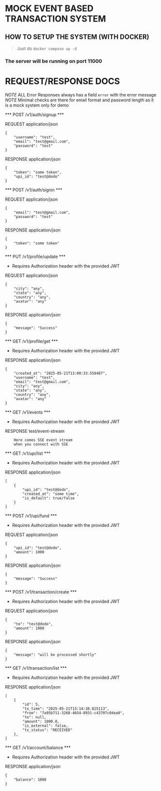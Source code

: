 # MOCK EVENT BASED TRANSACTION SYSTEM

## HOW TO SETUP THE SYSTEM (WITH DOCKER)

> Just do `docker compose up -d`


### The server will be running on port 11000

# REQUEST/RESPONSE DOCS

*NOTE* ALL Error Responses always has a field `error` with the error message
*NOTE* Minimal checks are there for email format and password length as it is a mock system only for demo

*** POST /v1/auth/signup ***


REQUEST application/json

```
{
    "username": "test",
    "email": "test@gmail.com",
    "password": "test"
}
```

RESPONSE application/json

```
{
    "token": "some token",
    "upi_id": "test@dodo"
}
```

*** POST /v1/auth/signin ***


REQUEST application/json 

```
{
    "email": "test@gmail.com",
    "password": "test"
}
```

RESPONSE application/json

```
{
    "token": "some token"
}
```

*** PUT /v1/profile/update ***


* Requires Authorization header with the provided JWT

REQUEST application/json 

```
{
    "city": "any",
    "state": "any",
    "country": "any",
    "avatar": "any"
}
```

RESPONSE application/json

```
{
    "message": "Success"
}
```

*** GET /v1/profile/get ***


* Requires Authorization header with the provided JWT

RESPONSE application/json

```
{
    "created_at": "2025-05-21T13:00:33.558487",
    "username": "test",
    "email": "test@gmail.com",
    "city": "any",
    "state": "any",
    "country": "any",
    "avatar": "any"
}
```

*** GET /v1/events ***

* Requires Authorization header with the provided JWT

RESPONSE test/event-stream

```
    Here comes SSE event stream
    when you connect with SSE
```


*** GET /v1/upi/list ***

* Requires Authorization header with the provided JWT

RESPONSE application/json

```
[
    {
        "upi_id": "test@dodo",
        "created_at": "some time",
        "is_default": true/false
    }
]
```

*** POST /v1/upi/fund ***

* Requires Authorization header with the provided JWT

REQUEST application/json 

```
{
    "upi_id": "test@dodo",
    "amount": 1000
}
```

RESPONSE application/json

```
{
    "message": "Success"
}
```

*** POST /v1/transaction/create ***

* Requires Authorization header with the provided JWT

REQUEST application/json 

```
{
    "to": "test@dodo",
    "amount": 1000
}
```

RESPONSE application/json

```
{
    "message": "will be processed shortly"
}
```

*** GET /v1/transaction/list ***

* Requires Authorization header with the provided JWT

RESPONSE application/json

```
[
    {
        "id": 5,
        "tx_time": "2025-05-21T13:14:38.825113",
        "from": "7a95b711-3268-4654-8931-c43707c04ea0",
        "to": null,
        "amount": 1000.0,
        "is_external": false,
        "tx_status": "RECEIVED"
    },
]
```

*** GET /v1/account/balance ***

* Requires Authorization header with the provided JWT

RESPONSE application/json

```
{
    "balance": 1000
}
```
